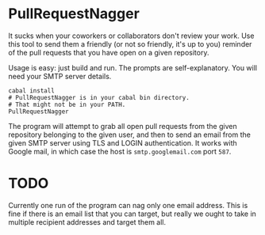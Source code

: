 PullRequestNagger
=================

It sucks when your coworkers or collaborators don't review your work. Use
this tool to send them a friendly (or not so friendly, it's up to you) reminder
of the pull requests that you have open on a given repository.

Usage is easy: just build and run. The prompts are self-explanatory. You will
need your SMTP server details.

```shell
cabal install
# PullRequestNagger is in your cabal bin directory.
# That might not be in your PATH.
PullRequestNagger
```

The program will attempt to grab all open pull requests from the given
repository belonging to the given user, and then to send an email from the
given SMTP server using TLS and LOGIN authentication. It works with Google
mail, in which case the host is `smtp.googlemail.com` port `587`.

TODO
====

Currently one run of the program can nag only one email address. This is fine
if there is an email list that you can target, but really we ought to take in
multiple recipient addresses and target them all.
